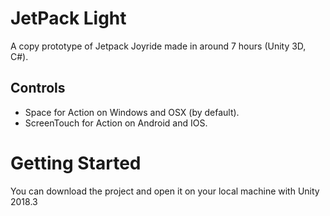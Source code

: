 # JetPack Light
A copy prototype of Jetpack Joyride made in around 7 hours (Unity 3D, C#).

## Controls
- Space for Action on Windows and OSX (by default).
- ScreenTouch for Action on Android and IOS.

# Getting Started
You can download the project and open it on your local machine with Unity 2018.3
